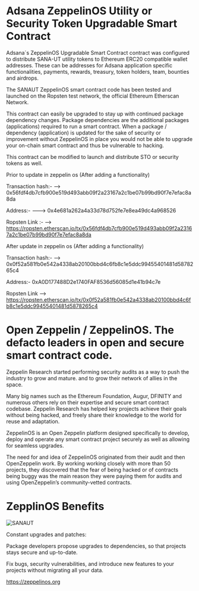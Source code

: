 # Adsana ZeppelinOS Utility or Security Token Upgradable Smart Contract

Adsana´s ZeppelinOS Upgradable Smart Contract contract was configured to distribute SANA-UT utility tokens to Ethereum ERC20 compatible wallet addresses. These can be addresses for Adsana application specific functionalities, payments, rewards, treasury, token holders, team, bounties and airdrops.

The SANAUT ZeppelinOS smart contract code has been tested and launched on the Ropsten test network, the official Ethereum Etherscan Network. 

This contract can easily be upgraded to stay up with continued package dependency changes.  Package dependencies are the additional packages (applications) required to run a smart contract.  When a package / dependency (application) is updated for the sake of security or improvement without ZeppelinOS in place you would not be able to upgrade your on-chain smart contract and thus be vulnerable to hacking.

This contract can be modified to launch and distribute STO or security tokens as well.

Prior to update in zeppelin os (After adding a functionality)

Transaction hash:-  --> 0x56fdf4db7cfb900e519d493abb09f2a23167a2c1be07b99bd90f7e7efac8a8da

Address:-  --->   0x4e681a262a4a33d78d752fe7e8ea49dc4a968526

Ropsten Link :-   -->  https://ropsten.etherscan.io/tx/0x56fdf4db7cfb900e519d493abb09f2a23167a2c1be07b99bd90f7e7efac8a8da


After update in zeppelin os (After adding a functionality)


Transaction hash:-   --> 0x0f52a581fb0e542a4338ab20100bbd4c6fb8c1e5ddc99455401481d5878265c4


Address:-   0xA0D177488D2e1740FAF8536d56085d1e41b94c7e

Ropsten Link -->  https://ropsten.etherscan.io/tx/0x0f52a581fb0e542a4338ab20100bbd4c6fb8c1e5ddc99455401481d5878265c4

# Open Zeppelin / ZeppelinOS.  The defacto leaders in open and secure smart contract code.

Zeppelin Research started performing security audits as a way to push the industry to grow and mature. and to grow their network of allies in the space. 

Many big names such as the Ethereum Foundation, Augur, DFINITY and numerous others rely on their expertise and secure smart contract codebase. Zeppelin Research has helped key projects achieve their goals without being hacked, and freely share their knowledge to the world for reuse and adaptation.

ZeppelinOS is an Open Zeppelin platform designed specifically to develop, deploy and operate any smart contract project securely as well as allowing for seamless upgrades.  

The need for and idea of ZeppelinOS originated from their audit and then OpenZeppelin work. By working working closely with more than 50 projects, they discovered that the fear of being hacked or of contracts being buggy was the main reason they were paying them for audits and using OpenZeppelin’s community-vetted contracts.

# ZepplinOS Benefits

![SANAUT](zeppelinosupgradeimage.zvg)

Constant upgrades and patches:

Package developers propose upgrades to dependencies, so that projects stays secure and up-to-date.

Fix bugs, security vulnerabilities, and introduce new features to your projects without migrating all your data.

https://zeppelinos.org

